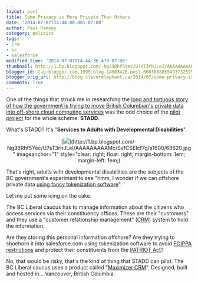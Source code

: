 ```yaml
---
layout: post
title: Some Privacy is More Private Than Others
date: '2014-07-07T14:44:00.001-07:00'
author: Paul Ramsey
category: politics
tags:
- crm
- bc
- salesforce
modified_time: '2014-07-07T14:44:36.479-07:00'
thumbnail: http://1.bp.blogspot.com/-Ng33Rhf5Yec/U7sT3rhJLeI/AAAAAAAAAMc/SvfCSEIcf7g/s72-c/68620.jpg
blogger_id: tag:blogger.com,1999:blog-14903426.post-6603668855493732599
blogger_orig_url: http://blog.cleverelephant.ca/2014/07/some-privacy-is-more-private-than-others.html
comments: True
---
```


One of the things that struck me in researching the [long and tortuous story of how the government is trying to move British Columbian's private data into off-shore cloud computing services](/2014/06/tokenization-and-your-private-data-1.html) was the odd choice of the [pilot project](https://www.oipc.bc.ca/public-comments/1649) for the whole scheme: **STADD**.

What's STADD? It's "**Services to Adults with Developmental Disabilities**".

<div class="separator" style="clear: both; text-align: center;">[<img border="0" src="http://1.bp.blogspot.com/-Ng33Rhf5Yec/U7sT3rhJLeI/AAAAAAAAAMc/SvfCSEIcf7g/s320/68620.jpg" />](http://1.bp.blogspot.com/-Ng33Rhf5Yec/U7sT3rhJLeI/AAAAAAAAAMc/SvfCSEIcf7g/s1600/68620.jpg" imageanchor="1" style="clear: right; float: right; margin-bottom: 1em; margin-left: 1em;)</div>

That's right, adults with developmental disabilities are the subjects of the BC government's experiment to see "hmm, I wonder if we can offshore private data [using fancy tokenization software](/2014/07/tokenization-and-your-private-data-3.html)".

Let me put some icing on the cake.

The BC Liberal caucus has to manage information about the citizens who access services via their constituency offices. These are their "customers" and they use a "customer relationship management" ([CRM](http://en.wikipedia.org/wiki/Customer_relationship_management)) system to hold the information.

Are they storing this personal information offshore? Are they trying to shoehorn it into salesforce.com using tokenization software to avoid [FOIPPA restrictions](http://www.bclaws.ca/civix/document/LOC/complete/statreg/--%20F%20--/Freedom%20of%20Information%20and%20Protection%20of%20Privacy%20Act%20[RSBC%201996]%20c.%20165/00_Act/96165_03.xml#section30.1) and protect their constituents from the [PATRIOT Act](http://en.wikipedia.org/wiki/Patriot_Act)?

No, that would be risky, that's the kind of thing that STADD can pilot. The BC Liberal caucus uses a product called "[Maximizer CRM](http://www.maximizer.com)". Designed, built and hosted in... Vancouver, British Columbia.